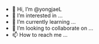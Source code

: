 - 👋 Hi, I’m @yongjaeL
- 👀 I’m interested in ...
- 🌱 I’m currently learning ...
- 💞️ I’m looking to collaborate on ...
- 📫 How to reach me ...

<!---
yongjaeL/yongjaeL is a ✨ special ✨ repository because its `README.md` (this file) appears on your GitHub profile.
You can click the Preview link to take a look at your changes.
--->

